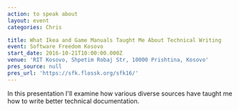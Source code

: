 ```yaml
---
action: to speak about
layout: event
categories: Chris

title: What Ikea and Game Manuals Taught Me About Technical Writing
event: Software Freedom Kosovo
start_date: 2016-10-21T10:00:00.000Z
venue: 'RIT Kosovo, Shpetim Robaj Str, 10000 Prishtina, Kosovo'
pres_source: null
pres_url: 'https://sfk.flossk.org/sfk16/'
---
```


In this presentation I'll examine how various diverse sources have taught me how to write better technical documentation.
